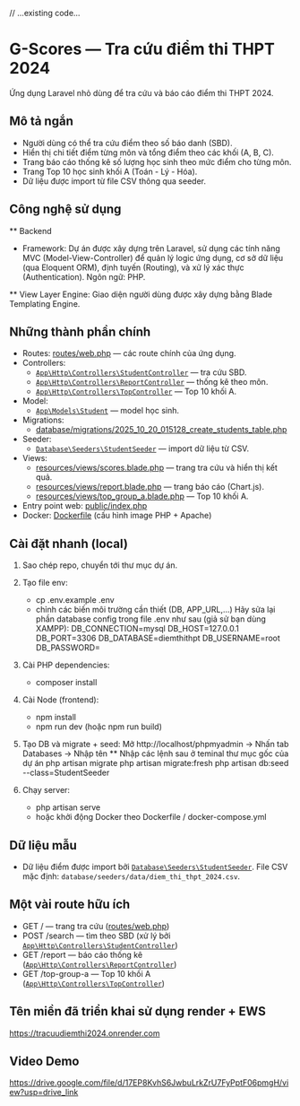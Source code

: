 // ...existing code...
# G-Scores — Tra cứu điểm thi THPT 2024

Ứng dụng Laravel nhỏ dùng để tra cứu và báo cáo điểm thi THPT 2024.

## Mô tả ngắn
- Người dùng có thể tra cứu điểm theo số báo danh (SBD).
- Hiển thị chi tiết điểm từng môn và tổng điểm theo các khối (A, B, C).
- Trang báo cáo thống kê số lượng học sinh theo mức điểm cho từng môn.
- Trang Top 10 học sinh khối A (Toán - Lý - Hóa).
- Dữ liệu được import từ file CSV thông qua seeder.
## Công nghệ sử dụng
** Backend
- Framework: Dự án được xây dựng trên Laravel, sử dụng các tính năng MVC (Model-View-Controller) để quản lý logic ứng dụng, cơ sở dữ liệu (qua Eloquent ORM), định tuyến (Routing), và xử lý xác thực (Authentication).
Ngôn ngữ: PHP.

** View Layer
Engine: Giao diện người dùng được xây dựng bằng Blade Templating Engine.
## Những thành phần chính
- Routes: [routes/web.php](routes/web.php) — các route chính của ứng dụng.
- Controllers:
  - [`App\Http\Controllers\StudentController`](app/Http/Controllers/StudentController.php) — tra cứu SBD.
  - [`App\Http\Controllers\ReportController`](app/Http/Controllers/ReportController.php) — thống kê theo môn.
  - [`App\Http\Controllers\TopController`](app/Http/Controllers/TopController.php) — Top 10 khối A.
- Model:
  - [`App\Models\Student`](app/Models/Student.php) — model học sinh.
- Migrations:
  - [database/migrations/2025_10_20_015128_create_students_table.php](database/migrations/2025_10_20_015128_create_students_table.php)
- Seeder:
  - [`Database\Seeders\StudentSeeder`](database/seeders/StudentSeeder.php) — import dữ liệu từ CSV.
- Views:
  - [resources/views/scores.blade.php](resources/views/scores.blade.php) — trang tra cứu và hiển thị kết quả.
  - [resources/views/report.blade.php](resources/views/report.blade.php) — trang báo cáo (Chart.js).
  - [resources/views/top_group_a.blade.php](resources/views/top_group_a.blade.php) — Top 10 khối A.
- Entry point web: [public/index.php](public/index.php)
- Docker: [Dockerfile](Dockerfile) (cấu hình image PHP + Apache)

## Cài đặt nhanh (local)
1. Sao chép repo, chuyển tới thư mục dự án.
2. Tạo file env:
   - cp .env.example .env
   - chỉnh các biến môi trường cần thiết (DB, APP_URL,...)
   Hãy sửa lại phần database config trong file .env như sau (giả sử bạn dùng XAMPP):
  DB_CONNECTION=mysql
  DB_HOST=127.0.0.1
  DB_PORT=3306
  DB_DATABASE=diemthithpt
  DB_USERNAME=root
  DB_PASSWORD=
3. Cài PHP dependencies:
   - composer install
4. Cài Node (frontend):
   - npm install
   - npm run dev (hoặc npm run build)
5. Tạo DB và migrate + seed:
  Mở http://localhost/phpmyadmin -> Nhấn tab Databases -> Nhập tên
** Nhập các lệnh sau ở teminal thư mục gốc của dự án
  php artisan migrate
  php artisan migrate:fresh
  php artisan db:seed --class=StudentSeeder

6. Chạy server:
   - php artisan serve
   - hoặc khởi động Docker theo Dockerfile / docker-compose.yml

## Dữ liệu mẫu
- Dữ liệu điểm được import bởi [`Database\Seeders\StudentSeeder`](database/seeders/StudentSeeder.php). File CSV mặc định: `database/seeders/data/diem_thi_thpt_2024.csv`.


## Một vài route hữu ích
- GET /  — trang tra cứu ([routes/web.php](routes/web.php))
- POST /search — tìm theo SBD (xử lý bởi [`App\Http\Controllers\StudentController`](app/Http/Controllers/StudentController.php))
- GET /report — báo cáo thống kê ([`App\Http\Controllers\ReportController`](app/Http/Controllers/ReportController.php))
- GET /top-group-a — Top 10 khối A ([`App\Http\Controllers\TopController`](app/Http/Controllers/TopController.php))

## Tên miền đã triển khai sử dụng render + EWS 
https://tracuudiemthi2024.onrender.com

## Video Demo
https://drive.google.com/file/d/17EP8KvhS6JwbuLrkZrU7FyPptF06pmgH/view?usp=drive_link
